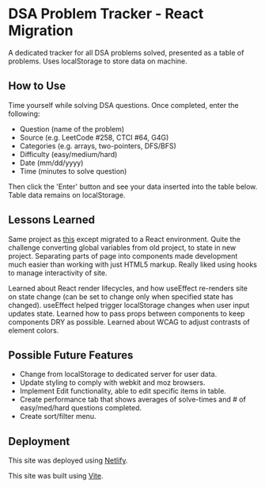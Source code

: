 # DSA Problem Tracker - React Migration

A dedicated tracker for all DSA problems solved, presented as a table of problems. Uses localStorage to store data on machine.

## How to Use

Time yourself while solving DSA questions. Once completed, enter the following:

- Question (name of the problem)
- Source (e.g. LeetCode #258, CTCI #64, G4G)
- Categories (e.g. arrays, two-pointers, DFS/BFS)
- Difficulty (easy/medium/hard)
- Date (mm/dd/yyyy)
- Time (minutes to solve question)

Then click the 'Enter' button and see your data inserted into the table below. Table data remains on localStorage.

## Lessons Learned

Same project as [this](https://github.com/KhaledAjaj2026/DSA-problem-tracker) except migrated to a React environment. Quite the challenge converting global variables from old project, to state in new project. Separating parts of page into components made development much easier than working with just HTML5 markup. Really liked using hooks to manage interactivity of site.

Learned about React render lifecycles, and how useEffect re-renders site on state change (can be set to change only when specified state has changed). useEffect helped trigger localStorage changes when user input updates state. Learned how to pass props between components to keep components DRY as possible. Learned about WCAG to adjust contrasts of element colors.

## Possible Future Features

- Change from localStorage to dedicated server for user data.
- Update styling to comply with webkit and moz browsers.
- Implement Edit functionality, able to edit specific items in table.
- Create performance tab that shows averages of solve-times and # of easy/med/hard questions completed.
- Create sort/filter menu.

## Deployment

This site was deployed using [Netlify](https://www.netlify.com/).

This site was built using [Vite](https://vitejs.dev/).
